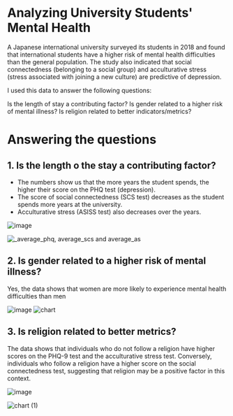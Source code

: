 # Analyzing University Students' Mental Health

A Japanese international university surveyed its students in 2018 and found that international students have a higher risk of mental health difficulties than the general population. The study also indicated that social connectedness (belonging to a social group) and acculturative stress (stress associated with joining a new culture) are predictive of depression.

I used this data to answer the following questions:

Is the length of stay a contributing factor?
Is gender related to a higher risk of mental illness?
Is religion related to better indicators/metrics?


# Answering the questions
## 1. Is the length o the stay a contributing factor?
- The numbers show us that the more years the student spends, the higher their score on the PHQ test (depression).
- The score of social connectedness (SCS test) decreases as the student spends more years at the university.
- Acculturative stress (ASISS test) also decreases over the years.

![image](https://github.com/user-attachments/assets/eb79fed4-b8c6-43e9-ac4a-d3c7db46677d)

![_average_phq, average_scs and average_as](https://github.com/user-attachments/assets/053813b6-7ab4-44a8-8b71-7fa5306c5f30)


## 2. Is gender related to a higher risk of mental illness?

Yes, the data shows that women are more likely to experience mental health difficulties than men

![image](https://github.com/user-attachments/assets/f3dfa808-e6d1-47ed-aa75-ed29b79585a5)
![chart](https://github.com/user-attachments/assets/d06bd962-9570-4d4d-8af6-21d78b267cbe)


## 3. Is religion related to better metrics?

The data shows that individuals who do not follow a religion have higher scores on the PHQ-9 test and the acculturative stress test.
Conversely, individuals who follow a religion have a higher score on the social connectedness test, suggesting that religion may be a positive factor in this context. 

![image](https://github.com/user-attachments/assets/97eaa44a-9fce-4d13-b94d-68d4064dee4b)

![chart (1)](https://github.com/user-attachments/assets/d17febf0-f028-47aa-a42d-5a30ce243da6)

